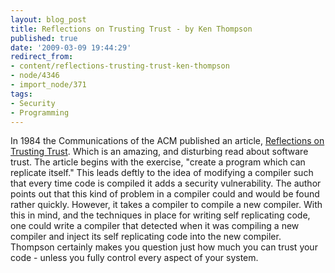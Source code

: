 ```yaml
---
layout: blog_post
title: Reflections on Trusting Trust - by Ken Thompson
published: true
date: '2009-03-09 19:44:29'
redirect_from:
- content/reflections-trusting-trust-ken-thompson
- node/4346
- import_node/371
tags:
- Security
- Programming
---
```


In 1984 the Communications of the ACM published an article, [Reflections on Trusting Trust](http://orkinos.cmpe.boun.edu.tr/~kosar/ken/index.html). Which is an amazing, and disturbing read about software trust. The article begins with the exercise, "create a program which can replicate itself." This leads deftly to the idea of modifying a compiler such that every time code is compiled it adds a security vulnerability. The author points out that this kind of problem in a compiler could and would be found rather quickly. However, it takes a compiler to compile a new compiler. With this in mind, and the techniques in place for writing self replicating code, one could write a compiler that detected when it was compiling a new compiler and inject its self replicating code into the new compiler. Thompson certainly makes you question just how much you can trust your code - unless you fully control every aspect of your system.
